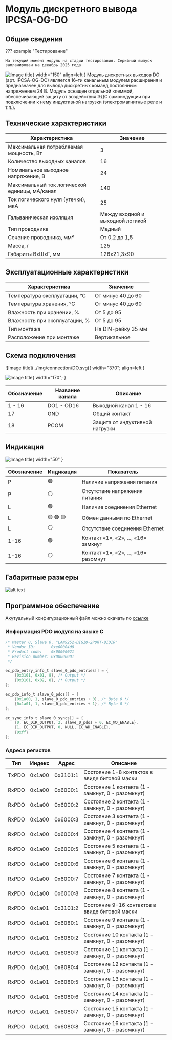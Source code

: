 # Модуль дискретного вывода IPCSA-OG-DO


## Общие сведения

??? example "Тестирование"

    На текущий момент модуль на стадии тестирования. Серийный выпуск запланирован на декабрь 2025 года 

<div class="grid cards" markdown>

![Image title](../img/modules/DO.png){ width="150" align=left  }
Модуль дискретных выходов DO (арт. IPCSA-OG-DO) является 16-ти канальным модулем расширения и предназначен для вывода дискретных команд постоянным напряжением 24 В.
Модуль оснащен отдельной клеммой, обеспечивающей защиту от воздействия ЭДС самоиндукции при подключении к нему индуктивной нагрузки (электромагнитные реле и т.п.).

</div>

## Технические характеристики 
| Характеристика                          | Значение                     |
|-----------------------------------------|------------------------------|
| Максимальная потребляемая мощность, Вт | 3                            |
| Количество выходных каналов            | 16                           |
| Номинальное выходное напряжение, В     | 24                           |
| Максимальный ток логической единицы, мА/канал | 140                  |
| Ток логического нуля (утечки), мкА     | 25                           |
| Гальваническая изоляция                | Между входной и выходной логикой |
| Тип проводника                         | Медный                       |
| Сечение проводника, мм²                | От 0,2 до 1,5                |
| Масса, г                               | 125                          |
| Габариты ВхШхГ, мм                     | 126х21,3х90                  |

## Эксплуатационные характеристики
| Характеристика	| Значение |
| - | - |
| Температура эксплуатации, °С |	От минус 40 до 60 |
| Температура хранения, °С |	От минус 40 до 60 |
| Влажность при хранении, %	| От 5 до 95 |
| Влажность при эксплуатации, % |	От 5 до 95 |
| Тип монтажа |	На DIN-рейку 35 мм |
| Расположение при монтаже | Вертикальное |

## Схема подключения

<div class="grid cards" markdown>
![Image title](../img/connection/DO.svg){ width="370"; align=left  }

![Image title](../img/connection/connector_18pin.png){ width="170";  }
</div>

| Обозначение | Название канала | Описание                       |
|-------------|-----------------|--------------------------------|
| 1 - 16      | DO1 - OD16      | Выходной канал 1 - 16          |
| 17          | GND             | Общий контакт                  |
| 18          | PCOM            | Защита от индуктивной нагрузки |

## Индикация
![Image title](../img/identification/18_leds.png){ width="50" }


| Обозначение | Индикация | Показатель |
|------------------|----------------------|---------------------------------------|
| P | :green_circle:| Наличие напряжения питания |
| P | :white_circle:| Отсутствие напряжения питания |
| L | :green_circle:| Наличие соединения Ethernet |
| L | :yellow_circle: :green_circle: :yellow_circle: | Обмен данными по Ethernet |
| L | :white_circle:| Отсутствие соединения Ethernet|
| 1-16 | :green_circle:| Контакт «1», «2», ..., «16» замкнут  |
| 1-16 | :white_circle:| Контакт «1», «2», ..., «16» разомнут|

## Габаритные размеры
![alt text](../img/dimensions.png)

## Программное обеспечение
Акутуальный конфигурационный файл можно скачать по 
<a href="../../downloads/ipcsa_modules_config.xml" download>ссылке</a>


### Информация PDO модуля на языке C

``` c title="Ethercat cstruct"
/* Master 0, Slave 0, "LAN9252-DIGIO-2PORT-BIDIR"
 * Vendor ID:       0xe00004d8
 * Product code:    0x00000021
 * Revision number: 0x00000001
 */

ec_pdo_entry_info_t slave_0_pdo_entries[] = {
    {0x3101, 0x01, 8}, /* Output */
    {0x3101, 0x02, 8}, /* Output */
};

ec_pdo_info_t slave_0_pdos[] = {
    {0x1a00, 1, slave_0_pdo_entries + 0}, /* Byte 0 */
    {0x1a01, 1, slave_0_pdo_entries + 1}, /* Byte 0 */
};

ec_sync_info_t slave_0_syncs[] = {
    {0, EC_DIR_OUTPUT, 2, slave_0_pdos + 0, EC_WD_ENABLE},
    {1, EC_DIR_OUTPUT, 0, NULL, EC_WD_ENABLE},
    {0xff}
};
``` 
### Адреса регистов
|Тип|Индекс|Адрес|Описание|
|-|-|-|-|
|ТxPDO |0x1a00|0x3101:1|Состояние 1-8 контактов в ввиде битовой маски|
| RxPDO |0x1a00|0x6000:1| Состояние 1 контакта (1 - замкнут, 0 - разомкнут)|
| RxPDO |0x1a00|0x6000:2| Состояние 2 контакта (1 - замкнут, 0 - разомкнут)|
| RxPDO |0x1a00|0x6000:3| Состояние 3 контакта (1 - замкнут, 0 - разомкнут)|
| RxPDO |0x1a00|0x6000:4| Состояние 4 контакта (1 - замкнут, 0 - разомкнут)|
| RxPDO |0x1a00|0x6000:5| Состояние 5 контакта (1 - замкнут, 0 - разомкнут)|
| RxPDO |0x1a00|0x6000:6| Состояние 6 контакта (1 - замкнут, 0 - разомкнут)|
| RxPDO |0x1a00|0x6000:7| Состояние 7 контакта (1 - замкнут, 0 - разомкнут)|
| RxPDO |0x1a00|0x6000:8| Состояние 8 контакта (1 - замкнут, 0 - разомкнут)|
| RxPDO |0x1a01|0x3101:2| Состояние 9-16 контактов в ввиде битовой маски|
| RxPDO |0x1a01|0x6080:1| Состояние 9 контакта (1 - замкнут, 0 - разомкнут)|
| RxPDO |0x1a01|0x6080:2| Состояние 10 контакта (1 - замкнут, 0 - разомкнут)|
| RxPDO |0x1a01|0x6080:3| Состояние 11 контакта (1 - замкнут, 0 - разомкнут)|
| RxPDO |0x1a01|0x6080:4| Состояние 12 контакта (1 - замкнут, 0 - разомкнут)|
| RxPDO |0x1a01|0x6080:5| Состояние 13 контакта (1 - замкнут, 0 - разомкнут)|
| RxPDO |0x1a01|0x6080:6| Состояние 14 контакта (1 - замкнут, 0 - разомкнут)|
| RxPDO |0x1a01|0x6080:7| Состояние 15 контакта (1 - замкнут, 0 - разомкнут)|
| RxPDO |0x1a01|0x6080:8| Состояние 16 контакта (1 - замкнут, 0 - разомкнут)|




